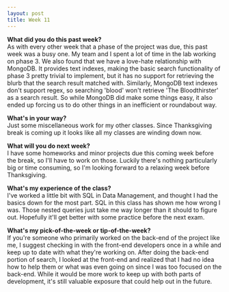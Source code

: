 ```yaml
---
layout: post
title: Week 11
---
```


**What did you do this past week?**  
As with every other week that a phase of the project was due, this past week was a busy one. My team and I spent a lot of time in the lab working on phase 3. We also found that we have a love-hate relationship with MongoDB. It provides text indexes, making the basic search functionality of phase 3 pretty trivial to implement, but it has no support for retrieving the blurb that the search result matched with. Similarly, MongoDB text indexes don't support regex, so searching 'blood' won't retrieve 'The Bloodthirster' as a search result. So while MongoDB did make some things easy, it also ended up forcing us to do other things in an inefficient or roundabout way. 

**What's in your way?**  
Just some miscellaneous work for my other classes. Since Thanksgiving break is coming up it looks like all my classes are winding down now.

**What will you do next week?**  
I have some homeworks and minor projects due this coming week before the break, so I'll have to work on those. Luckily there's nothing particularly big or time consuming, so I'm looking forward to a relaxing week before Thanksgiving. 

**What's my experience of the class?**  
I've worked a little bit with SQL in Data Management, and thought I had the basics down for the most part. SQL in this class has shown me how wrong I was. Those nested queries just take me way longer than it should to figure out. Hopefully it'll get better with some practice before the next exam. 

**What's my pick-of-the-week or tip-of-the-week?**  
If you're someone who primarily worked on the back-end of the project like me, I suggest checking in with the front-end developers once in a while and keep up to date with what they're working on. After doing the back-end portion of search, I looked at the front-end and realized that I had no idea how to help them or what was even going on since I was too focused on the back-end. While it would be more work to keep up with both parts of development, it's still valuable exposure that could help out in the future. 
